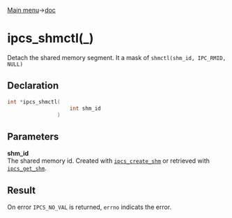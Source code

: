 [Main menu](../../Readme.md)->[doc](../ipcs-doc.md)

# ipcs_shmctl(\_)

Detach the shared memory segment. It a mask of `shmctl(shm_id, IPC_RMID, NULL)`

## **Declaration**

```C
int *ipcs_shmctl(
                    int shm_id
                )
```

## **Parameters**
**shm\_id**  
The shared memory id. Created with [`ipcs_create_shm`](ipcs_create_shm.md) or retrieved with [`ipcs_get_shm`](ipcs_get_shm.md).


## **Result**
On error `IPCS_NO_VAL` is returned, `errno` indicats the error.

